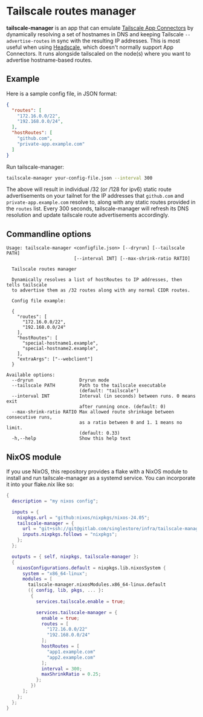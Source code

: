 # Tailscale routes manager

**tailscale-manager** is an app that can emulate [Tailscale App Connectors](https://tailscale.com/kb/1281/app-connectors) by dynamically resolving a set of hostnames in DNS and keeping Tailscale `--advertise-routes` in sync with the resulting IP addresses.  This is most useful when using [Headscale](https://headscale.net/), which doesn't normally support App Connectors.  It runs alongside tailscaled on the node(s) where you want to advertise hostname-based routes.

## Example

Here is a sample config file, in JSON format:

``` json
{
  "routes": [
    "172.16.0.0/22",
    "192.168.0.0/24",
  ],
  "hostRoutes": [
    "github.com",
    "private-app.example.com"
  ]
}
```

Run tailscale-manager:

```sh
tailscale-manager your-config-file.json --interval 300
```

The above will result in individual /32 (or /128 for ipv6) static route advertisements on your tailnet for the IP addresses that `github.com` and `private-app.example.com` resolve to, along with any static routes provided in the `routes` list.  Every 300 seconds, tailscale-manager will refresh its DNS resolution and update tailscale route advertisements accordingly.

## Commandline options

```
Usage: tailscale-manager <configfile.json> [--dryrun] [--tailscale PATH]
                         [--interval INT] [--max-shrink-ratio RATIO]

  Tailscale routes manager

  Dynamically resolves a list of hostRoutes to IP addresses, then tells tailscale
  to advertise them as /32 routes along with any normal CIDR routes.

  Config file example:

  {
    "routes": [
      "172.16.0.0/22",
      "192.168.0.0/24"
    ],
    "hostRoutes": [
      "special-hostname1.example",
      "special-hostname2.example",
    ],
    "extraArgs": ["--webclient"]
  }

Available options:
  --dryrun                 Dryrun mode
  --tailscale PATH         Path to the tailscale executable
                           (default: "tailscale")
  --interval INT           Interval (in seconds) between runs. 0 means exit
                           after running once. (default: 0)
  --max-shrink-ratio RATIO Max allowed route shrinkage between consecutive runs,
                           as a ratio between 0 and 1. 1 means no limit.
                           (default: 0.33)
  -h,--help                Show this help text
```

## NixOS module

If you use NixOS, this repository provides a flake with a NixOS module to install and run tailscale-manager as a systemd service.  You can incorporate it into your flake.nix like so:

``` nix
{
  description = "my nixos config";

  inputs = {
    nixpkgs.url = "github:nixos/nixpkgs/nixos-24.05";
    tailscale-manager = {
      url = "git+ssh://git@gitlab.com/singlestore/infra/tailscale-manager.git";
      inputs.nixpkgs.follows = "nixpkgs";
    };
  };

  outputs = { self, nixpkgs, tailscale-manager }:
  {
    nixosConfigurations.default = nixpkgs.lib.nixosSystem {
      system = "x86_64-linux";
      modules = [
        tailscale-manager.nixosModules.x86_64-linux.default
        ({ config, lib, pkgs, ... }:
         {
           services.tailscale.enable = true;

           services.tailscale-manager = {
             enable = true;
             routes = [
               "172.16.0.0/22"
               "192.168.0.0/24"
             ];
             hostRoutes = [
               "app1.example.com"
               "app2.example.com"
             ];
             interval = 300;
             maxShrinkRatio = 0.25;
           };
         })
      ];
    };
  };
}
```
